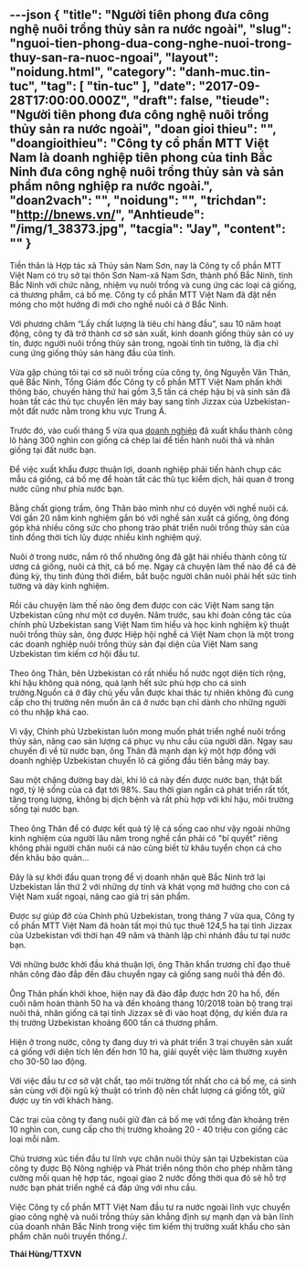 ---json
{
    "title": "Người tiên phong đưa công nghệ nuôi trồng thủy sản ra nước ngoài",
    "slug": "nguoi-tien-phong-dua-cong-nghe-nuoi-trong-thuy-san-ra-nuoc-ngoai",
    "layout": "noidung.html",
    "category": "danh-muc.tin-tuc",
    "tag": [
        "tin-tuc"
    ],
    "date": "2017-09-28T17:00:00.000Z",
    "draft": false,
    "tieude": "Người tiên phong đưa công nghệ nuôi trồng thủy sản ra nước ngoài",
    "doan gioi thieu": "",
    "doangioithieu": "Công ty cổ phần MTT Việt Nam là doanh nghiệp tiên phong của tỉnh Bắc Ninh đưa công nghệ nuôi trồng thủy sản và sản phẩm nông nghiệp ra nước ngoài.",
    "doan2vach": "",
    "noidung": "",
    "trichdan": "http://bnews.vn/",
    "Anhtieude": "/img/1_38373.jpg",
    "tacgia": "Jay",
    "__content__": ""
}
---
<p><span style="font-size:14px">Tiền th&acirc;n l&agrave; Hợp t&aacute;c x&atilde; Thủy sản Nam Sơn, nay l&agrave; C&ocirc;ng ty cổ phần MTT Việt Nam c&oacute; trụ sở tại th&ocirc;n Sơn Nam-x&atilde; Nam Sơn, th&agrave;nh phố Bắc Ninh, tỉnh Bắc Ninh với chức năng, nhiệm vụ nu&ocirc;i trồng v&agrave; cung ứng c&aacute;c loại c&aacute; giống, c&aacute; thương phẩm, c&aacute; bố mẹ. C&ocirc;ng ty cổ phần MTT Việt Nam đ&atilde; đặt nền m&oacute;ng cho một hướng đi mới cho nghề nu&ocirc;i c&aacute; ở Bắc Ninh.&nbsp;<br />
<br />
Với phương ch&acirc;m &ldquo;Lấy chất lượng l&agrave; ti&ecirc;u ch&iacute; h&agrave;ng đầu&rdquo;, sau 10 năm hoạt động, c&ocirc;ng ty đ&atilde; trở th&agrave;nh cơ sở sản xuất, kinh doanh giống thủy sản c&oacute; uy t&iacute;n, được người nu&ocirc;i trồng thủy sản trong, ngo&agrave;i tỉnh tin tưởng, l&agrave; địa chỉ cung ứng giống thủy sản h&agrave;ng đầu của tỉnh.&nbsp;<br />
<br />
Vừa gặp ch&uacute;ng t&ocirc;i tại cơ sở nu&ocirc;i trồng của c&ocirc;ng ty, &ocirc;ng Nguyễn Văn Th&acirc;n, qu&ecirc; Bắc Ninh, Tổng Gi&aacute;m đốc C&ocirc;ng ty cổ phần MTT Việt Nam phấn khởi th&ocirc;ng b&aacute;o, chuyến h&agrave;ng thứ hai gồm 3,5 tấn c&aacute; ch&eacute;p hậu bị v&agrave; sinh sản đ&atilde; ho&agrave;n tất c&aacute;c thủ tục chuyển l&ecirc;n m&aacute;y bay sang tỉnh Jizzax của Uzbekistan- một đất nước nằm trong khu vực Trung &Aacute;.&nbsp;<br />
<br />
Trước đ&oacute;, v&agrave;o cuối th&aacute;ng 5 vừa qua&nbsp;<a href="http://bnews.vn/doanh-nghiep/6/trang-1.html">doanh nghiệp</a>&nbsp;đ&atilde; xuất khẩu th&agrave;nh c&ocirc;ng l&ocirc; h&agrave;ng 300 ngh&igrave;n con giống c&aacute; ch&eacute;p lai để tiến h&agrave;nh nu&ocirc;i thả v&agrave; nh&acirc;n giống tại đất nước bạn.&nbsp;<br />
<br />
Để việc xuất khẩu được thuận lợi, doanh nghiệp phải tiến h&agrave;nh chụp c&aacute;c mẫu c&aacute; giống, c&aacute; bố mẹ để ho&agrave;n tất c&aacute;c thủ tục kiểm dịch, hải quan ở trong nước cũng như ph&iacute;a nước bạn.&nbsp;<br />
<br />
Bằng chất giọng trầm, &ocirc;ng Th&acirc;n bảo m&igrave;nh như c&oacute; duy&ecirc;n với nghề nu&ocirc;i c&aacute;. Với gần 20 năm kinh nghiệm gắn b&oacute; với nghề sản xuất c&aacute; giống, &ocirc;ng đ&oacute;ng g&oacute;p kh&aacute; nhiều c&ocirc;ng sức cho phong tr&agrave;o ph&aacute;t triển nu&ocirc;i trồng thủy sản của tỉnh đồng thời t&iacute;ch lũy được nhiều kinh nghiệm qu&yacute;.&nbsp;<br />
<br />
Nu&ocirc;i ở trong nước, nắm r&otilde; thổ nhưỡng &ocirc;ng đ&atilde; gặt h&aacute;i nhiều th&agrave;nh c&ocirc;ng từ ương c&aacute; giống, nu&ocirc;i c&aacute; thịt, c&aacute; bố mẹ. Ngay cả chuyện l&agrave;m thế n&agrave;o để c&aacute; đẻ đ&uacute;ng kỳ, thụ tinh đ&uacute;ng thời điểm, bắt buộc người chăn nu&ocirc;i phải hết sức tinh tường v&agrave; d&agrave;y kinh nghiệm.&nbsp;<br />
<br />
Rồi c&acirc;u chuyện l&agrave;m thế n&agrave;o &ocirc;ng đem được con c&aacute;c Việt Nam sang tận Uzbekistan cũng như một cơ duy&ecirc;n. Năm trước, sau khi đo&agrave;n c&ocirc;ng t&aacute;c của ch&iacute;nh phủ Uzbekistan sang Việt Nam t&igrave;m hiểu v&agrave; học kinh nghiệm kỹ thuật nu&ocirc;i trồng thủy sản, &ocirc;ng được Hiệp hội nghề c&aacute; Việt Nam chọn l&agrave; một trong c&aacute;c doanh nghiệp nu&ocirc;i trồng thủy sản đại diện của Việt Nam sang Uzbekistan t&igrave;m kiếm cơ hội đầu tư.&nbsp;<br />
<br />
Theo &ocirc;ng Th&acirc;n, b&ecirc;n Uzbekistan c&oacute; rất nhiều hồ nước ngọt diện t&iacute;ch rộng, kh&iacute; hậu kh&ocirc;ng qu&aacute; n&oacute;ng, qu&aacute; lạnh hết sức ph&ugrave; hợp cho c&aacute; sinh trưởng.Nguồn c&aacute; ở đ&acirc;y chủ yếu vẫn được khai th&aacute;c tự nhi&ecirc;n kh&ocirc;ng đủ cung cấp cho thị trường n&ecirc;n muốn ăn c&aacute; ở nước bạn chỉ d&agrave;nh cho những người c&oacute; thu nhập kh&aacute; cao.&nbsp;<br />
<br />
V&igrave; vậy, Ch&iacute;nh phủ Uzbekistan lu&ocirc;n mong muốn ph&aacute;t triển nghề nu&ocirc;i trồng thủy sản, n&acirc;ng cao sản lượng c&aacute; phục vụ nhu cầu của người d&acirc;n. Ngay sau chuyến đi về từ nước bạn, &ocirc;ng Th&acirc;n đ&atilde; mạnh dạn k&yacute; một hợp đồng với doanh nghiệp Uzbekistan chuyển l&ocirc; c&aacute; giống đầu ti&ecirc;n bằng m&aacute;y bay.&nbsp;<br />
<br />
Sau một chặng đường bay d&agrave;i, khi l&ocirc; c&aacute; n&agrave;y đến được nước bạn, thật bất ngờ, tỷ lệ sống của c&aacute; đạt tới 98%. Sau thời gian ngắn c&aacute; ph&aacute;t triển rất tốt, tăng trọng lượng, kh&ocirc;ng bị dịch bệnh v&agrave; rất ph&ugrave; hợp với kh&iacute; hậu, m&ocirc;i trường sống tại nước bạn.&nbsp;<br />
<br />
Theo &ocirc;ng Th&acirc;n để c&oacute; được kết quả tỷ lệ c&aacute; sống cao như vậy ngo&agrave;i những kinh nghiệm của người l&acirc;u năm trong nghề cần phải c&oacute; &quot;b&iacute; quyết&quot; ri&ecirc;ng kh&ocirc;ng phải người chăn nu&ocirc;i c&aacute; n&agrave;o cũng biết từ kh&acirc;u tuyển chọn c&aacute; cho đến kh&acirc;u bảo quản...&nbsp;<br />
<br />
Đ&acirc;y l&agrave; sự khởi đầu quan trọng để vị doanh nh&acirc;n qu&ecirc; Bắc Ninh trở lại Uzbekistan lần thứ 2 với những dự t&iacute;nh v&agrave; kh&aacute;t vọng mở hướng cho con c&aacute; Việt Nam xuất ngoại, n&acirc;ng cao gi&aacute; trị sản phẩm.&nbsp;<br />
<br />
Được sự gi&uacute;p đỡ của Ch&iacute;nh phủ Uzbekistan, trong th&aacute;ng 7 vừa qua, C&ocirc;ng ty cổ phần MTT Việt Nam đ&atilde; ho&agrave;n tất mọi thủ tục thu&ecirc; 124,5 ha tại tỉnh Jizzax của Uzbekistan với thời hạn 49 năm v&agrave; th&agrave;nh lập chi nh&aacute;nh đầu tư tại nước bạn.&nbsp;<br />
<br />
Với những bước khởi đầu kh&aacute; thuận lợi, &ocirc;ng Th&acirc;n khẩn trương chỉ đạo thu&ecirc; nh&acirc;n c&ocirc;ng đ&agrave;o đắp đến đ&acirc;u chuyển ngay c&aacute; giống sang nu&ocirc;i thả đến đ&oacute;.&nbsp;<br />
<br />
&Ocirc;ng Th&acirc;n phấn khởi khoe, hiện nay đ&atilde; đ&agrave;o đắp được hơn 20 ha hồ, đến cuối năm ho&agrave;n th&agrave;nh 50 ha v&agrave; đến khoảng th&aacute;ng 10/2018 to&agrave;n bộ trang trại nu&ocirc;i thả, nh&acirc;n giống c&aacute; tại tỉnh Jizzax sẽ đi v&agrave;o hoạt động, dự kiến đưa ra thị trường Uzbekistan khoảng 600 tấn c&aacute; thương phẩm.&nbsp;<br />
<br />
Hiện ở trong nước, c&ocirc;ng ty đang duy tr&igrave; v&agrave; ph&aacute;t triển 3 trại chuy&ecirc;n sản xuất c&aacute; giống với diện t&iacute;ch l&ecirc;n đến hơn 10 ha, giải quyết việc l&agrave;m thường xuy&ecirc;n cho 30-50 lao động.&nbsp;<br />
<br />
Với việc đầu tư cơ sở vật chất, tạo m&ocirc;i trường tốt nhất cho c&aacute; bố mẹ, c&aacute; sinh sản c&ugrave;ng với đội ngũ kỹ thuật c&oacute; tr&igrave;nh độ n&ecirc;n chất lượng c&aacute; giống tốt, giữ được uy t&iacute;n với kh&aacute;ch h&agrave;ng.&nbsp;<br />
<br />
C&aacute;c trại của c&ocirc;ng ty đang nu&ocirc;i giữ đ&agrave;n c&aacute; bố mẹ với tổng đ&agrave;n khoảng tr&ecirc;n 10 ngh&igrave;n con, cung cấp cho thị trường khoảng 20 - 40 triệu con giống c&aacute;c loại mỗi năm.&nbsp;<br />
<br />
Chủ trương x&uacute;c tiến đầu tư lĩnh vực chăn nu&ocirc;i thủy sản tại Uzbekistan của c&ocirc;ng ty được Bộ N&ocirc;ng nghiệp v&agrave; Ph&aacute;t triển n&ocirc;ng th&ocirc;n cho ph&eacute;p nhằm tăng cường mối quan hệ hợp t&aacute;c, ngoại giao 2 nước đồng thời qua đ&oacute; sẽ hỗ trợ nước bạn ph&aacute;t triển nghề c&aacute; đ&aacute;p ứng với nhu cầu.&nbsp;<br />
<br />
Việc C&ocirc;ng ty cổ phần MTT Việt Nam đầu tư ra nước ngo&agrave;i lĩnh vực chuyển giao c&ocirc;ng nghệ v&agrave; nu&ocirc;i trồng thủy sản khẳng định sự mạnh dạn v&agrave; bản lĩnh của doanh nh&acirc;n Bắc Ninh trong việc t&igrave;m kiếm thị trường xuất khẩu cho sản phẩm chăn nu&ocirc;i truyền thống./.</span></p>

<p><span style="font-size:14px"><strong>Th&aacute;i H&ugrave;ng/TTXVN</strong></span></p>
